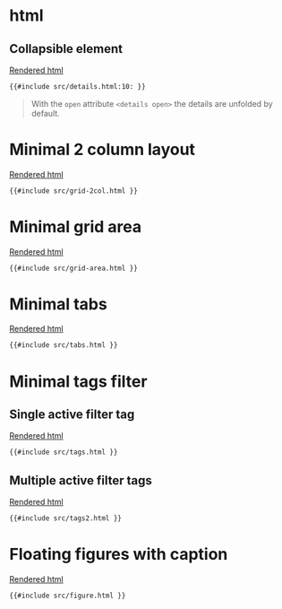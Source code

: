 # html

## Collapsible element
[Rendered html](src/details.html)
```html
{{#include src/details.html:10: }}
```
> With the `open` attribute `<details open>` the details are unfolded by default.

# Minimal 2 column layout
[Rendered html](src/grid-2col.html)
```html
{{#include src/grid-2col.html }}
```

# Minimal grid area
[Rendered html](src/grid-area.html)
```html
{{#include src/grid-area.html }}
```

# Minimal tabs
[Rendered html](src/tabs.html)
```html
{{#include src/tabs.html }}
```

# Minimal tags filter
## Single active filter tag
[Rendered html](src/tags.html)
```html
{{#include src/tags.html }}
```

## Multiple active filter tags
[Rendered html](src/tags2.html)
```html
{{#include src/tags2.html }}
```

# Floating figures with caption
[Rendered html](src/figure.html)
```html
{{#include src/figure.html }}
```
